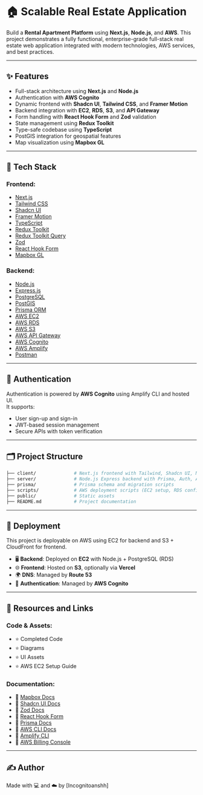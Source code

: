 # 🏠 Scalable Real Estate Application

Build a **Rental Apartment Platform** using **Next.js**, **Node.js**, and **AWS**. This project demonstrates a fully functional, enterprise-grade full-stack real estate web application integrated with modern technologies, AWS services, and best practices.

---

## ✨ Features

- Full-stack architecture using **Next.js** and **Node.js**
- Authentication with **AWS Cognito**
- Dynamic frontend with **Shadcn UI**, **Tailwind CSS**, and **Framer Motion**
- Backend integration with **EC2**, **RDS**, **S3**, and **API Gateway**
- Form handling with **React Hook Form** and **Zod** validation
- State management using **Redux Toolkit**
- Type-safe codebase using **TypeScript**
- PostGIS integration for geospatial features
- Map visualization using **Mapbox GL**

---

## 🧰 Tech Stack

### Frontend:
- [Next.js](https://nextjs.org/)
- [Tailwind CSS](https://tailwindcss.com/)
- [Shadcn UI](https://ui.shadcn.com/)
- [Framer Motion](https://www.framer.com/motion/)
- [TypeScript](https://www.typescriptlang.org/)
- [Redux Toolkit](https://redux-toolkit.js.org/)
- [Redux Toolkit Query](https://redux-toolkit.js.org/rtk-query/overview)
- [Zod](https://zod.dev)
- [React Hook Form](https://react-hook-form.com/)
- [Mapbox GL](https://docs.mapbox.com/mapbox-gl-js/guides/)

### Backend:
- [Node.js](https://nodejs.org/)
- [Express.js](https://expressjs.com/)
- [PostgreSQL](https://www.postgresql.org/)
- [PostGIS](https://postgis.net/)
- [Prisma ORM](https://www.prisma.io/)
- [AWS EC2](https://aws.amazon.com/ec2/)
- [AWS RDS](https://aws.amazon.com/rds/)
- [AWS S3](https://aws.amazon.com/s3/)
- [AWS API Gateway](https://aws.amazon.com/api-gateway/)
- [AWS Cognito](https://aws.amazon.com/cognito/)
- [AWS Amplify](https://docs.amplify.aws/)
- [Postman](https://www.postman.com/)

---

## 🔐 Authentication

Authentication is powered by **AWS Cognito** using Amplify CLI and hosted UI.  
It supports:
- User sign-up and sign-in
- JWT-based session management
- Secure APIs with token verification

---

## 🗂️ Project Structure

```bash
├── client/              # Next.js frontend with Tailwind, Shadcn UI, Mapbox
├── server/              # Node.js Express backend with Prisma, Auth, API logic
├── prisma/              # Prisma schema and migration scripts
├── scripts/             # AWS deployment scripts (EC2 setup, RDS config)
├── public/              # Static assets
├── README.md            # Project documentation
```

---

## 🚀 Deployment

This project is deployable on AWS using EC2 for backend and S3 + CloudFront for frontend.

- 🖥️ **Backend**: Deployed on **EC2** with Node.js + PostgreSQL (RDS)
- 🌐 **Frontend**: Hosted on **S3**, optionally via **Vercel**
- 🌍 **DNS**: Managed by **Route 53**
- 🔐 **Authentication**: Managed by **AWS Cognito**

---

## 📎 Resources and Links

### Code & Assets:
- ⭐ Completed Code
- ⭐ Diagrams
- ⭐ UI Assets
- ⭐ AWS EC2 Setup Guide

### Documentation:
- 📌 [Mapbox Docs](https://docs.mapbox.com/)
- 📌 [Shadcn UI Docs](https://ui.shadcn.com/)
- 📌 [Zod Docs](https://zod.dev/)
- 📌 [React Hook Form](https://react-hook-form.com/)
- 📌 [Prisma Docs](https://www.prisma.io/docs)
- 📌 [AWS CLI Docs](https://docs.aws.amazon.com/cli/)
- 📌 [Amplify CLI](https://docs.amplify.aws/)
- 📌 [AWS Billing Console](https://console.aws.amazon.com/billing/)

---

## ✍️ Author

Made with 💻 and ☁️ by [Incognitoanshh]

